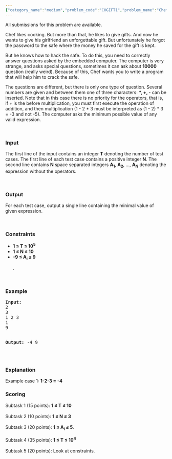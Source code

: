 ```yaml
---
{"category_name":"medium","problem_code":"CHGIFT1","problem_name":"Chef and Gift","languages_supported":{"0":"ADA","1":"ASM","2":"BASH","3":"BF","4":"C","5":"C99 strict","6":"CAML","7":"CLOJ","8":"CLPS","9":"CPP 4.3.2","10":"CPP 4.9.2","11":"CPP14","12":"CS2","13":"D","14":"ERL","15":"FORT","16":"FS","17":"GO","18":"HASK","19":"ICK","20":"ICON","21":"JAVA","22":"JS","23":"LISP clisp","24":"LISP sbcl","25":"LUA","26":"NEM","27":"NICE","28":"NODEJS","29":"PAS fpc","30":"PAS gpc","31":"PERL","32":"PERL6","33":"PHP","34":"PIKE","35":"PRLG","36":"PYTH","37":"PYTH 3.4","38":"RUBY","39":"SCALA","40":"SCM guile","41":"SCM qobi","42":"ST","43":"TCL","44":"TEXT","45":"WSPC"},"max_timelimit":1,"source_sizelimit":50000,"problem_author":"furko","problem_tester":" balajiganapath","date_added":"6-09-2013","tags":{"0":"dynamic","1":"easy","2":"furko","3":"ltime04"},"editorial_url":"http://discuss.codechef.com/problems/CHGIFT1","time":{"view_start_date":1380445200,"submit_start_date":1380445200,"visible_start_date":1380445200,"end_date":1735669800},"layout":"problem"}
---
```

<span class="solution-visible-txt">All submissions for this problem are available.</span><p>  Chef likes cooking. But more than that, he likes to give gifts. And now he wants to give his girlfriend an unforgettable gift. But unfortunately he forgot the password to the safe where the money he saved for the gift is kept.
</p>
<p>But he knows how to hack the safe. To do this, you need to correctly answer questions asked by the embedded computer. The computer is very strange, and asks special questions, sometimes it can ask about <b>10000</b> question (really weird). Because of this, Chef wants you to write a program that will help him to crack the safe.
</p>
<p>The questions are different, but there is only one type of question. Several numbers are given and between them one of three characters: <b>*, +, -</b> can be inserted. Note that in this case there is no priority for the operators, that is, if + is the before multiplication, you must first execute the operation of addition, and then multiplication (1 - 2 * 3 must be interpreted as (1 - 2) * 3 = -3 and not -5). The computer asks the minimum possible value of any valid expression.
</p>
<p> </p>
<h3>Input</h3>
<p>The first line of the input contains an integer <b>T</b> denoting the number of test cases. The first line of each test case contains a positive integer <b>N</b>. The second line contains <b>N</b> space separated integers <b>A<sub>1</sub></b>, <b>A<sub>2</sub></b>, ..., <b>A<sub>N</sub></b> denoting the expression without the operators.</p>
<p> </p>
<h3>Output</h3>
<p>For each test case, output a single line containing the minimal value of given expression. </p>
<p> </p>
<h3>Constraints</h3>
<ul>
<li><b>1 ≤ T ≤ 10<sup>5</sup></b></li>
<li><b>1 ≤ N ≤ 10</b></li>
<li><b>-9 ≤ A<sub>i</sub> ≤ 9</b> </li>
<p>.
</p></ul>
<p> </p>
<h3>Example</h3>
<pre><b>Input:</b>
2
3
1 2 3
1
9

<b>Output:</b>
-4
9
</pre><p> </p>
<h3>Explanation</h3>
<p>Example case 1:  <b>1-2-3 = -4</b></p>
<h3> Scoring </h3>
<p>Subtask 1 (15 points): <b> 1 ≤ T ≤ 10 </b> <br /><br />
Subtask 2 (10 points): <b> 1 ≤ N ≤ 3 </b>   <br /><br />
Subtask 3 (20 points): <b> 1 ≤ A<sub>i</sub> ≤ 5</b>. <br /><br />
Subtask 4 (35 points): <b>1 ≤ T  ≤ 10<sup>4</sup> </b> <br /><br />
Subtask 5 (20 points):  Look at constraints.         </p>

